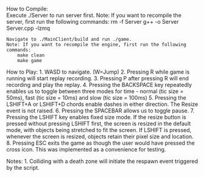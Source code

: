 How to Compile:    
    Execute ./Server to run server first.
    Note: If you want to recompile the server, first run the following commands:
        rm -f Server
        g++ -o Server Server.cpp -lzmq

    Navigate to ./MainClient/build and run ./game.
    Note: If you want to recompile the engine, first run the following commands:
        make clean
        make game

How to Play: 
    1. WASD to navigate. (W=Jump)
    2. Pressing R while game is running will start replay recording.
    3. Pressing P after pressing R will end recording and play the replay.
    4. Pressing the BACKSPACE key repeatedly enables us to toggle between three modes for time - normal (tic size = 50ms), fast (tic size = 10ms) and slow (tic size = 100ms)
    5. Pressing the LSHIFT+A or LSHIFT+D chords enable dashes in either direction. The Resize event is not raised.
    6. Pressing the SPACEBAR allows us to toggle pause.
    7. Pressing the LSHIFT key enables fixed size mode. If the resize button is pressed without pressing LSHIFT first, the screen is resized in the default mode, with objects being stretched to fit the screen. If LSHIFT is pressed, whenever the screen is resized, objects retain their pixel size and location.
    8. Pressing ESC exits the game as though the user would have pressed the cross icon. This was implemented as a convenience for testing.

Notes:
    1. Colliding with a death zone will initiate the respawn event triggered by the script.